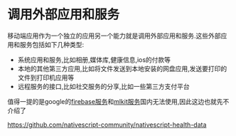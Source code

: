# 调用外部应用和服务

移动端应用作为一个独立的应用另一个能力就是调用外部应用和服务.这些外部应用和服务包括如下几种类型:

+ 系统应用和服务,比如相册,媒体库,健康信息,ios的付款等
+ 本地的其他第三方应用,比如将文件发送到本地安装的网盘应用,发送要打印的文件到打印机应用等
+ 远程服务的接口,比如社交服务的分享,比如一些第三方支付平台

值得一提的是google的[firebase服务](https://firebase.google.com/docs/reference/android/com/google/firebase/FirebaseApp)和[mlkit服务](https://developers.google.com/ml-kit?hl=zh-cn)国内无法使用,因此这边也就先不介绍了



https://github.com/nativescript-community/nativescript-health-data

